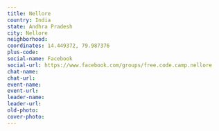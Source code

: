 ```yaml
---
title: Nellore
country: India
state: Andhra Pradesh
city: Nellore
neighborhood: 
coordinates: 14.449372, 79.987376
plus-code:
social-name: Facebook
social-url: https://www.facebook.com/groups/free.code.camp.nellore
chat-name:
chat-url:
event-name:
event-url:
leader-name:
leader-url:
old-photo: 
cover-photo:
---
```

